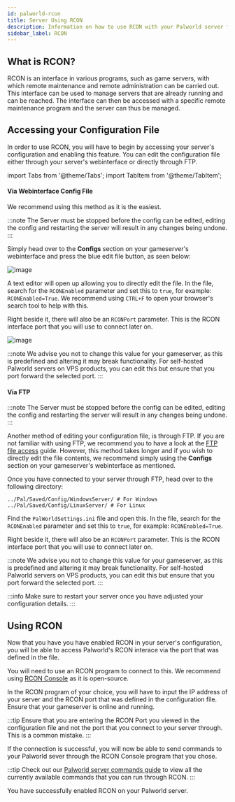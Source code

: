 ```yaml
---
id: palworld-rcon
title: Server Using RCON
description: Information on how to use RCON with your Palworld server from ZAP-Hosting to manage your server - ZAP-Hosting.com documentation
sidebar_label: RCON
---
```


## What is RCON?

RCON is an interface in various programs, such as game servers, with which remote maintenance and remote administration can be carried out. This interface can be used to manage servers that are already running and can be reached. The interface can then be accessed with a specific remote maintenance program and the server can thus be managed.

## Accessing your Configuration File

In order to use RCON, you will have to begin by accessing your server's configuration and enabling this feature. You can edit the configuration file either through your server's webinterface or directly through FTP.

import Tabs from '@theme/Tabs';
import TabItem from '@theme/TabItem';

<Tabs>
<TabItem value="configs" label="Via WI Config file">

#### Via Webinterface Config File

We recommend using this method as it is the easiest. 

:::note
The Server must be stopped before the config can be edited, editing the config and restarting the server will result in any changes being undone.
:::

Simply head over to the **Configs** section on your gameserver's webinterface and press the blue edit file button, as seen below:

![image](https://github.com/zaphosting/docs/assets/42719082/53c8acad-7347-4c3e-85bf-5ae0ad423fc6)

A text editor will open up allowing you to directly edit the file. In the file, search for the `RCONEnabled` parameter and set this to `true`, for example: `RCONEnabled=True`. We recommend using `CTRL+F` to open your browser's search tool to help with this.

Right beside it, there will also be an `RCONPort` parameter. This is the RCON interface port that you will use to connect later on.

![image](https://github.com/zaphosting/docs/assets/42719082/39871736-7ea1-4fb8-85b8-7f5e311cdba4)

:::note
We advise you not to change this value for your gameserver, as this is predefined and altering it may break functionality. For self-hosted Palworld servers on VPS products, you can edit this but ensure that you port forward the selected port.
:::

</TabItem>

<TabItem value="ftp" label="Via FTP">

#### Via FTP

:::note
The Server must be stopped before the config can be edited, editing the config and restarting the server will result in any changes being undone.
:::

Another method of editing your configuration file, is through FTP. If you are not familiar with using FTP, we recommend you to have a look at the [FTP file access](gameserver-ftpaccess.md) guide. However, this method takes longer and if you wish to directly edit the file contents, we recommend simply using the **Configs** section on your gameserver's webinterface as mentioned.

Once you have connected to your server through FTP, head over to the following directory:
```
../Pal/Saved/Config/WindowsServer/ # For Windows
../Pal/Saved/Config/LinuxServer/ # For Linux
```

Find the `PalWorldSettings.ini` file and open this. In the file, search for the `RCONEnabled` parameter and set this to `true`, for example: `RCONEnabled=True`.

Right beside it, there will also be an `RCONPort` parameter. This is the RCON interface port that you will use to connect later on.

:::note
We advise you not to change this value for your gameserver, as this is predefined and altering it may break functionality. For self-hosted Palworld servers on VPS products, you can edit this but ensure that you port forward the selected port.
:::

</TabItem>
</Tabs>

:::info
Make sure to restart your server once you have adjusted your configuration details.
:::

## Using RCON

Now that you have you have enabled RCON in your server's configuration, you will be able to access Palworld's RCON interace via the port that was defined in the file.

You will need to use an RCON program to connect to this. We recommend using [RCON Console](https://sourceforge.net/projects/rconconsole/) as it is open-source.

In the RCON program of your choice, you will have to input the IP address of your server and the RCON port that was defined in the configuration file. Ensure that your gameserver is online and running.

:::tip
Ensure that you are entering the RCON Port you viewed in the configuration file and not the port that you connect to your server through. This is a common mistake.
:::

If the connection is successful, you will now be able to send commands to your Palworld sever through the RCON Console program that you chose.

:::tip
Check out our [Palworld server commands guide](palworld-server-commands.md) to view all the currently available commands that you can run through RCON.
:::

You have successfully enabled RCON on your Palworld server.